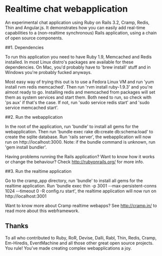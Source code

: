 # Realtime chat webapplication

An experimental chat application using Ruby on Rails 3.2, Cramp, Redis, Thin and Angular.js. It demonstrates how you can easily add real-time capabilities to a (non-realtime synchronous) Rails application, using a chain of open source components. 

##1\. Dependencies

To run this application you need to have Ruby 1.9, Memcached and Redis installed. In most Linux distro's packages are available for these dependencies. On Mac, you'd probably have to 'brew install' stuff and in Windows you're probably fucked anyways. 

Most easy way of trying this out is to use a Fedora Linux VM and run 'yum install rvm redis memcached'. Then run 'rvm install ruby-1.9.3' and you're almost ready to go. Installing redis and memcached from packages will set them as system services and start them. Both need to run, so check with 'ps aux' if that's the case. If not, run 'sudo service redis start' and 'sudo service memcached start'.


##2\. Run the webapplication

In the root of the application, run 'bundle' to install all gems for the webapplication. Then run 'bundle exec rake db:create db:schema:load' to create the sqlite database. Run 'rails server', the webapplication will now run on http://localhost:3000. Note: if the bundle command is unknown, run 'gem install bundler'. 

Having problems running the Rails application? Want to know how it works or change the behaviour? Check http://rubyonrails.org/ for more info.


##3\. Run the realtime application

Go to the cramp_app directory, run 'bundle' to install all gems for the realtime application. Run 'bundle exec thin -p 3001 --max-persistent-conns 1024 --timeout 0 -R config.ru start', the realtime application will now run on http://localhost:3001

Want to know more about Cramp realtime webapps? See http://cramp.in/ to read more about this webframework.

## Thanks

To all who contributed to Ruby, RoR, Devise, Dalli, Rabl, Thin, Redis, Cramp, Em-Hiredis, EventMachine and all those other great open source projects. You rule! You've made creating complex webapplications a joy. 
